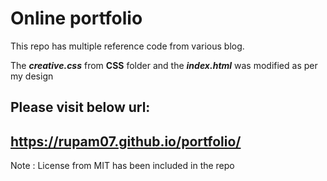 # Online portfolio

This repo has multiple reference code from various blog.

The **_creative.css_** from **CSS** folder and the **_index.html_** was modified as per my design

## Please visit below url:

## __https://rupam07.github.io/portfolio/__

Note : 
License from MIT has been included in the repo
